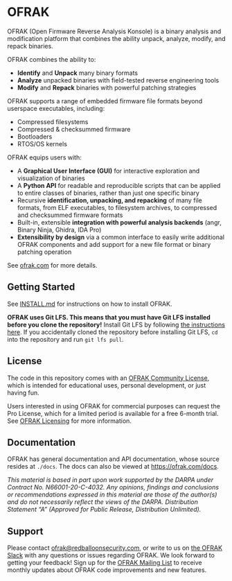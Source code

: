 # OFRAK
OFRAK (Open Firmware Reverse Analysis Konsole) is a binary analysis and modification platform that combines the ability unpack, analyze, modify, and repack binaries.

OFRAK combines the ability to:

- **Identify** and **Unpack** many binary formats
- **Analyze** unpacked binaries with field-tested reverse engineering tools
- **Modify** and **Repack** binaries with powerful patching strategies

OFRAK supports a range of embedded firmware file formats beyond userspace executables, including:

- Compressed filesystems
- Compressed & checksummed firmware
- Bootloaders
- RTOS/OS kernels

OFRAK equips users with:
- A **Graphical User Interface (GUI)** for interactive exploration and visualization of binaries
- A **Python API** for readable and reproducible scripts that can be applied to entire classes of binaries, rather than just one specific binary
- Recursive **identification, unpacking, and repacking** of many file formats, from ELF executables, to filesystem archives, to compressed and checksummed firmware formats
- Built-in, extensible **integration with powerful analysis backends** (angr, Binary Ninja, Ghidra, IDA Pro)
- **Extensibility by design** via a common interface to easily write additional OFRAK components and add support for a new file format or binary patching operation

See [ofrak.com](https://ofrak.com) for more details.

## Getting Started
See [INSTALL.md](INSTALL.md) for instructions on how to install OFRAK.

**OFRAK uses Git LFS. This means that you must have Git LFS installed before you clone the repository!** Install Git LFS by following [the instructions here](https://git-lfs.github.com/). If you accidentally cloned the repository before installing Git LFS, `cd` into the repository and run `git lfs pull`.

## License
The code in this repository comes with an [OFRAK Community License](./LICENSE), which is intended for educational uses, personal development, or just having fun.

Users interested in using OFRAK for commercial purposes can request the Pro License, which for a limited period is available for a free 6-month trial. See [OFRAK Licensing](https://ofrak.com/license/) for more information.

## Documentation
OFRAK has general documentation and API documentation, whose source resides at `./docs`. The docs can also be viewed at <https://ofrak.com/docs>.

*This material is based in part upon work supported by the DARPA under Contract No. N66001-20-C-4032. Any opinions, findings and conclusions or recommendations expressed in this material are those of the author(s) and do not necessarily reflect the views of the DARPA. Distribution Statement “A” (Approved for Public Release, Distribution Unlimited).*

## Support
Please contact [ofrak@redballoonsecurity.com](mailto:ofrak@redballoonsecurity.com), or write to us on [the OFRAK Slack](https://join.slack.com/t/ofrak/shared_invite/zt-1dywj33gw-DcicqLmzgbdeRTCSF0A_Jg) with any questions or issues regarding OFRAK. We look forward to getting your feedback! Sign up for the [OFRAK Mailing List](https://ofrak.com/sign-up) to receive monthly updates about OFRAK code improvements and new features.
